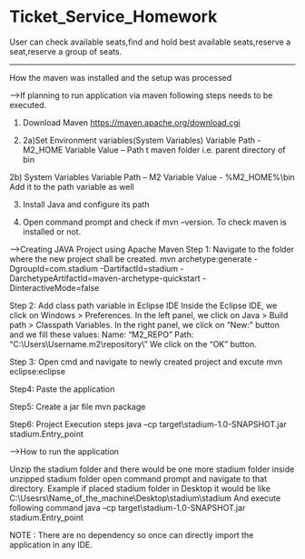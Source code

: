 # Ticket_Service_Homework
User can check available seats,find and hold best available seats,reserve a seat,reserve a group of seats.


********
How the maven was installed and the setup was processed

-->If planning to run application via maven following steps needs to be executed.
1)	Download Maven
https://maven.apache.org/download.cgi

2)	2a)Set Environment variables(System Variables)
Variable Path - M2_HOME
Variable Value – Path t maven folder i.e. parent directory of bin

2b) System Variables
Variable Path – M2
Variable Value - %M2_HOME%\bin
Add it to the path variable as well
       
       
3)	Install Java and configure its path


4)	Open command prompt and check if mvn –version. To check maven is installed or not.


-->Creating JAVA Project using Apache Maven
Step 1: Navigate to the folder where the new project shall be created.
mvn archetype:generate -DgroupId=com.stadium -DartifactId=stadium -DarchetypeArtifactId=maven-archetype-quickstart -DinteractiveMode=false


Step 2: Add class path variable in Eclipse IDE
Inside the Eclipse IDE, we click on Windows > Preferences.
In the left panel, we click on Java > Build path > Classpath Variables.
In the right panel, we click on “New:” button and we fill these values:
Name: “M2_REPO”
Path: “C:\Users\Username\.m2\repository\”
We click on the “OK” button.


Step 3: Open cmd and navigate to newly created project and excute mvn eclipse:eclipse



Step4: Paste the application


Step5: Create a jar file mvn package


Step6: Project Execution steps
java –cp target\stadium-1.0-SNAPSHOT.jar stadium.Entry_point


-->How to run the application


Unzip the stadium folder and there would be one more stadium folder inside unzipped stadium folder open command prompt and navigate to that directory. Example if placed stadium folder in Desktop it would be like
C:\Usesrs\Name_of_the_machine\Desktop\stadium\stadium
And execute following command
java –cp target\stadium-1.0-SNAPSHOT.jar stadium.Entry_point

NOTE : There are no dependency so once can directly import the application in any IDE.


	
